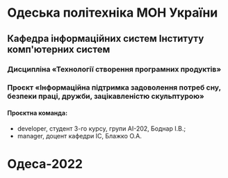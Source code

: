 # Одеська політехніка МОН України
## Кафедра інформаційних систем Інституту комп'ютерних систем
### Дисципліна «Технології створення програмних продуктів»
### Проєкт «Інформаційна підтримка задоволення потреб сну, безпеки праці, дружби, зацікавленістю скульптурою»  
#### Проєктна команда:
- developer, студент 3-го курсу, групи АІ-202, Боднар І.В.;
- manager, доцент кафедри ІС, Блажко О.А.
# Одеса-2022
